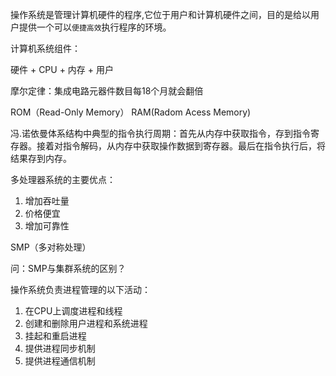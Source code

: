 操作系统是管理计算机硬件的程序,它位于用户和计算机硬件之间，目的是给以用户提供一个可以`便捷高效`执行程序的环境。

计算机系统组件：

硬件 + CPU + 内存 + 用户

摩尔定律：集成电路元器件数目每18个月就会翻倍

ROM（Read-Only Memory） RAM(Radom Acess Memory)

冯.诺依曼体系结构中典型的指令执行周期：首先从内存中获取指令，存到指令寄存器。接着对指令解码，从内存中获取操作数据到寄存器。最后在指令执行后，将结果存到内存。

多处理器系统的主要优点：
  1. 增加吞吐量
  2. 价格便宜
  3. 增加可靠性

SMP（多对称处理）

问：SMP与集群系统的区别？

操作系统负责进程管理的以下活动：

1. 在CPU上调度进程和线程
2. 创建和删除用户进程和系统进程
3. 挂起和重启进程
4. 提供进程同步机制
5. 提供进程通信机制
